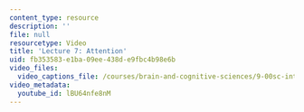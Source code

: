 ```yaml
---
content_type: resource
description: ''
file: null
resourcetype: Video
title: 'Lecture 7: Attention'
uid: fb353583-e1ba-09ee-438d-e9fbc4b98e6b
video_files:
  video_captions_file: /courses/brain-and-cognitive-sciences/9-00sc-introduction-to-psychology-fall-2011/attention/lecture-7-attention/lBU64nfe8nM.vtt
video_metadata:
  youtube_id: lBU64nfe8nM
---
```

